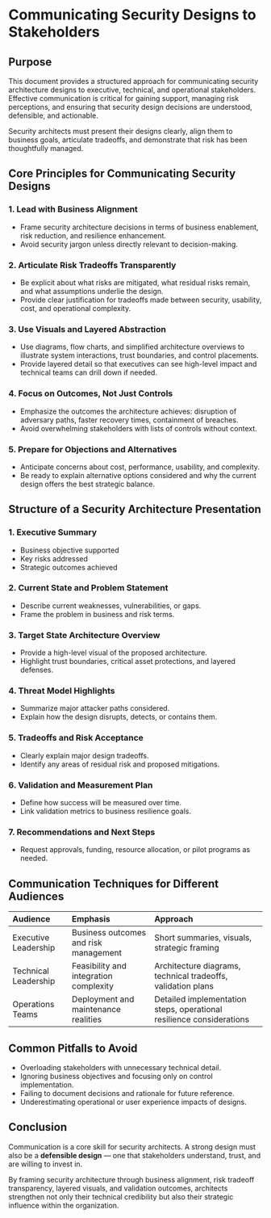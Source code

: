 # Communicating Security Designs to Stakeholders

## Purpose

This document provides a structured approach for communicating security architecture designs to executive, technical, and operational stakeholders. Effective communication is critical for gaining support, managing risk perceptions, and ensuring that security design decisions are understood, defensible, and actionable.

Security architects must present their designs clearly, align them to business goals, articulate tradeoffs, and demonstrate that risk has been thoughtfully managed.


## Core Principles for Communicating Security Designs

### 1. Lead with Business Alignment
- Frame security architecture decisions in terms of business enablement, risk reduction, and resilience enhancement.
- Avoid security jargon unless directly relevant to decision-making.

### 2. Articulate Risk Tradeoffs Transparently
- Be explicit about what risks are mitigated, what residual risks remain, and what assumptions underlie the design.
- Provide clear justification for tradeoffs made between security, usability, cost, and operational complexity.

### 3. Use Visuals and Layered Abstraction
- Use diagrams, flow charts, and simplified architecture overviews to illustrate system interactions, trust boundaries, and control placements.
- Provide layered detail so that executives can see high-level impact and technical teams can drill down if needed.

### 4. Focus on Outcomes, Not Just Controls
- Emphasize the outcomes the architecture achieves: disruption of adversary paths, faster recovery times, containment of breaches.
- Avoid overwhelming stakeholders with lists of controls without context.

### 5. Prepare for Objections and Alternatives
- Anticipate concerns about cost, performance, usability, and complexity.
- Be ready to explain alternative options considered and why the current design offers the best strategic balance.


## Structure of a Security Architecture Presentation

### 1. Executive Summary
- Business objective supported
- Key risks addressed
- Strategic outcomes achieved

### 2. Current State and Problem Statement
- Describe current weaknesses, vulnerabilities, or gaps.
- Frame the problem in business and risk terms.

### 3. Target State Architecture Overview
- Provide a high-level visual of the proposed architecture.
- Highlight trust boundaries, critical asset protections, and layered defenses.

### 4. Threat Model Highlights
- Summarize major attacker paths considered.
- Explain how the design disrupts, detects, or contains them.

### 5. Tradeoffs and Risk Acceptance
- Clearly explain major design tradeoffs.
- Identify any areas of residual risk and proposed mitigations.

### 6. Validation and Measurement Plan
- Define how success will be measured over time.
- Link validation metrics to business resilience goals.

### 7. Recommendations and Next Steps
- Request approvals, funding, resource allocation, or pilot programs as needed.


## Communication Techniques for Different Audiences

| Audience | Emphasis | Approach |
|:---------|:---------|:---------|
| Executive Leadership | Business outcomes and risk management | Short summaries, visuals, strategic framing |
| Technical Leadership | Feasibility and integration complexity | Architecture diagrams, technical tradeoffs, validation plans |
| Operations Teams | Deployment and maintenance realities | Detailed implementation steps, operational resilience considerations |


## Common Pitfalls to Avoid

- Overloading stakeholders with unnecessary technical detail.
- Ignoring business objectives and focusing only on control implementation.
- Failing to document decisions and rationale for future reference.
- Underestimating operational or user experience impacts of designs.


## Conclusion

Communication is a core skill for security architects. A strong design must also be a **defensible design** — one that stakeholders understand, trust, and are willing to invest in.

By framing security architecture through business alignment, risk tradeoff transparency, layered visuals, and validation outcomes, architects strengthen not only their technical credibility but also their strategic influence within the organization.